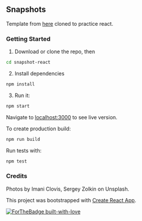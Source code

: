 ## Snapshots

Template from [here](https://www.free-css.com/free-css-templates/page227/snapshot) cloned to practice react.

### Getting Started

1.  Download or clone the repo, then

```bash
cd snapshot-react
```

2.  Install dependencies

```bash
npm install
```

3.  Run it:

```bash
npm start
```

Navigate to [localhost:3000](http://localhost:3000) to see live version.

To create production build:

```bash
npm run build
```

Run tests with:

```bash
npm test
```

### Credits

Photos by Imani Clovis, Sergey Zolkin on Unsplash.

This project was bootstrapped with [Create React App](https://github.com/facebookincubator/create-react-app).

[![ForTheBadge built-with-love](http://ForTheBadge.com/images/badges/built-with-love.svg)](https://g1st.github.io/snapshot-react/)

